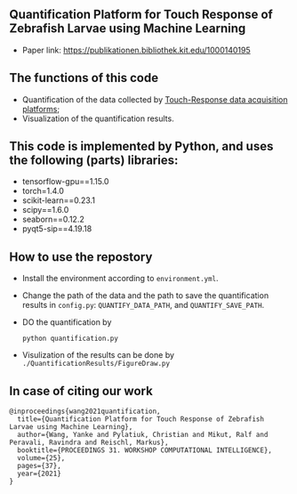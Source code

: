 ## Quantification Platform for Touch Response of Zebrafish Larvae using Machine Learning

- Paper link: https://publikationen.bibliothek.kit.edu/1000140195

## The functions of this code

- Quantification of the data collected by [Touch-Response data acquisition platforms](https://github.com/Seven-year-promise/MultiFishTouchResponse);
- Visualization of the quantification results.

## This code is implemented by Python, and uses the following (parts) libraries:

- tensorflow-gpu==1.15.0
- torch=1.4.0
- scikit-learn==0.23.1
- scipy==1.6.0
- seaborn==0.12.2
- pyqt5-sip==4.19.18

## How to use the repostory

- Install the environment according to `environment.yml`.
- Change the path of the data and the path to save the quantification results in `config.py`: `QUANTIFY_DATA_PATH`, and `QUANTIFY_SAVE_PATH`.
- DO the quantification by

    `python quantification.py`
    
- Visulization of the results can be done by `./QuantificationResults/FigureDraw.py`


## In case of citing our work

```
@inproceedings{wang2021quantification,
  title={Quantification Platform for Touch Response of Zebrafish Larvae using Machine Learning},
  author={Wang, Yanke and Pylatiuk, Christian and Mikut, Ralf and Peravali, Ravindra and Reischl, Markus},
  booktitle={PROCEEDINGS 31. WORKSHOP COMPUTATIONAL INTELLIGENCE},
  volume={25},
  pages={37},
  year={2021}
}
```
